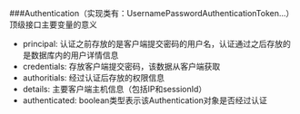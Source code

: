  ###Authentication（实现类有：UsernamePasswordAuthenticationToken...）顶级接口主要变量的意义
- principal:       认证之前存放的是客户端提交密码的用户名，认证通过之后存放的是数据库内的用户详情信息
- credentials:    存放客户端提交密码，该数据从客户端获取
- authoritials:   经过认证后存放的权限信息
- details:    主要客户端主机信息（包括IP和sessionId）
- authenticated:   boolean类型表示该Authentication对象是否经过认证